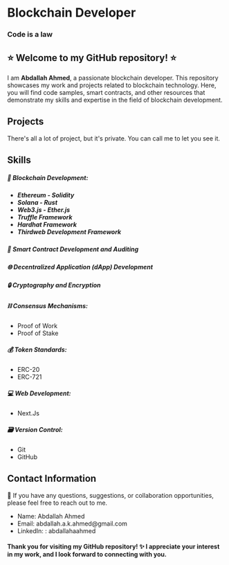   <h1>Blockchain Developer</h1>
  
  <h3>Code is a law</h3>
  

  <h2>⭐ Welcome to my GitHub repository! ⭐</h2>
  <p>I am <b>Abdallah Ahmed</b>, a passionate blockchain developer. This repository showcases my work and projects related to blockchain technology. 
    Here, you will find code samples, smart contracts, and other resources that demonstrate my skills and expertise in the field of blockchain development.<p>

  <h2>Projects</h2>
  <p>There's all a lot of project, but it's private. You can call me to let you see it. </p>

<h2>Skills</h2>

  <h5>🔧 Blockchain Development:<h5>
  <ul>
    <li>Ethereum - Solidity</li>
    <li>Solana - Rust </li>
    <li>Web3.js - Ether.js</li>
    <li>Truffle Framework</li>
    <li>Hardhat Framework</li>
    <li>Thirdweb Development Framework</li>
  </ul>
    
    
  <h5>🔐 Smart Contract Development and Auditing</h5>
  <h5>🌐 Decentralized Application (dApp) Development</h5>
  <h5>🔒 Cryptography and Encryption</h5>
  <h5>⛓️ Consensus Mechanisms:</h5>
    <ul>
      <li>Proof of Work</li>
      <li>Proof of Stake</li>
    </ul>
    
  <h5>💰 Token Standards:</h5>
    <ul>
      <li>ERC-20</li>
      <li>ERC-721</li>
    </ul>
    
  <h5>💻 Web Development:</h5>
    <ul>
      <li>Next.Js</li>
    </ul>

  <h5>🗃️ Version Control:</h5>
   <ul>
      <li>Git</li>
      <li>GitHub</li>
    </ul>
    
    
 <h2>Contact Information</h2>
    
 <p>📧 If you have any questions, suggestions, or collaboration opportunities, please feel free to reach out to me.</p>
    
 <ul>
      <li>Name: Abdallah Ahmed</li>
      <li>Email: abdallah.a.k.ahmed@gmail.com</li>
      <li>LinkedIn: : abdallahaahmed</li>
   
 </ul>
    
    
    
<h4>Thank you for visiting my GitHub repository! ✨ I appreciate your interest in my work, and I look forward to connecting with you.</h4>




  
  
  
  


 
